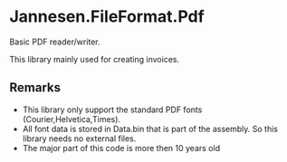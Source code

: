 # Jannesen.FileFormat.Pdf

Basic PDF reader/writer.

This library mainly used for creating invoices.

## Remarks
- This library only support the standard PDF fonts (Courier,Helvetica,Times).
- All font data is stored in Data.bin that is part of the assembly. So this library needs no external files.
- The major part of this code is more then 10 years old
